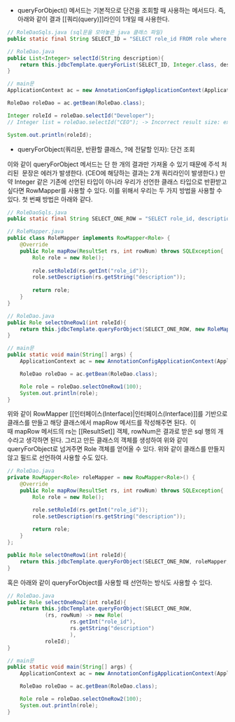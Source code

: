 - queryForObject() 메서드는 기본적으로 단건을 조회할 때 사용하는 메서드다. 즉, 아래와 같이 결과 [[쿼리(query)]]라인이 1개일 때 사용한다. 

```java
// RoleDaoSqls.java (sql문을 모아놓은 java 클래스 파일)
public static final String SELECT_ID = "SELECT role_id FROM role where description=?";

// RoleDao.java
public List<Integer> selectId(String description){
    return this.jdbcTemplate.queryForList(SELECT_ID, Integer.class, description);
}

// main문
ApplicationContext ac = new AnnotationConfigApplicationContext(ApplicationConfig.class);

RoleDao roleDao = ac.getBean(RoleDao.class);

Integer roleId = roleDao.selectId("Developer");
// Integer list = roleDao.selectId("CEO"); -> Incorrect result size: expected 1, actual 2 에러

System.out.println(roleId);
```

- queryForObject(쿼리문, 반환할 클래스, ?에 전달할 인자): 단건 조회

이와 같이 queryForObject 메서드는 단 한 개의 결과만 가져올 수 있기 때문에 주석 처리된  문장은 에러가 발생한다. (CEO에 해당하는 결과는 2개 쿼리라인이 발생한다.) 만약 Integer 같은 기존에 선언된 타입이 아니라 우리가 선언한 클래스 타입으로 반환받고 싶다면 RowMapper를 사용할 수 있다. 이를 위해서 우리는 두 가지 방법을 사용할 수 있다. 첫 번째 방법은 아래와 같다.

```java
// RoleDaoSqls.java
public static final String SELECT_ONE_ROW = "SELECT role_id, description FROM role WHERE role_id=?";

// RoleMapper.java
public class RoleMapper implements RowMapper<Role> {
	@Override
	public Role mapRow(ResultSet rs, int rowNum) throws SQLException{
		Role role = new Role();
		
		role.setRoleId(rs.getInt("role_id"));
		role.setDescription(rs.getString("description"));
		
		return role;
	}
}

// RoleDao.java
public Role selectOneRow1(int roleId){
    return this.jdbcTemplate.queryForObject(SELECT_ONE_ROW, new RoleMapper(), roleId);
}

// main문
public static void main(String[] args) {
    ApplicationContext ac = new AnnotationConfigApplicationContext(ApplicationConfig.class);

    RoleDao roleDao = ac.getBean(RoleDao.class);

    Role role = roleDao.selectOneRow1(100);
    System.out.println(role);	
}
```

위와 같이 RowMapper [[인터페이스(Interface)|인터페이스(Interface)]]를 기반으로 클래스를 만들고 해당 클래스에서 mapRow 메서드를 작성해주면 된다.  이때 mapRow 메서드의 rs는 [[ResultSet]] 객체, rowNum은 결과로 받은 sql 행의 개수라고 생각하면 된다. 그리고 만든 클래스의 객체를 생성하여 위와 같이 queryForObject로 넘겨주면 Role 객체를 얻어올 수 있다. 위와 같이 클래스를 만들지 않고 필드로 선언하여 사용할 수도 있다.

```java
// RoleDao.java
private RowMapper<Role> roleMapper = new RowMapper<Role>() {
	@Override
	public Role mapRow(ResultSet rs, int rowNum) throws SQLException{
		Role role = new Role();

		role.setRoleId(rs.getInt("role_id"));
		role.setDescription(rs.getString("description"));
		
		return role;
	}
};

public Role selectOneRow1(int roleId){
    return this.jdbcTemplate.queryForObject(SELECT_ONE_ROW, roleMapper, roleId);
}
```

혹은 아래와 같이 queryForObject를 사용할 때 선언하는 방식도 사용할 수 있다.

```java
// RoleDao.java
public Role selectOneRow2(int roleId){
    return this.jdbcTemplate.queryForObject(SELECT_ONE_ROW, 
            (rs, rowNum) -> new Role(
                    rs.getInt("role_id"),
                    rs.getString("description")
                    ),
            roleId);
}

// main문
public static void main(String[] args) {
	ApplicationContext ac = new AnnotationConfigApplicationContext(ApplicationConfig.class);

    RoleDao roleDao = ac.getBean(RoleDao.class);

    Role role = roleDao.selectOneRow2(100);
    System.out.println(role);	
}
```